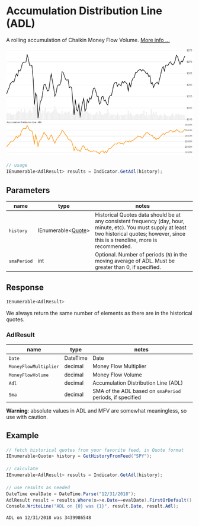 ﻿# Accumulation Distribution Line (ADL)

A rolling accumulation of Chaikin Money Flow Volume.  [More info ...](https://school.stockcharts.com/doku.php?id=technical_indicators:accumulation_distribution_line)

![image](chart.png)

```csharp
// usage
IEnumerable<AdlResult> results = Indicator.GetAdl(history);  
```

## Parameters

| name | type | notes
| -- |-- |--
| `history` | IEnumerable\<[Quote](../../docs/GUIDE.md#quote)\> | Historical Quotes data should be at any consistent frequency (day, hour, minute, etc).  You must supply at least two historical quotes; however, since this is a trendline, more is recommended.
| `smaPeriod` | int | Optional.  Number of periods (`N`) in the moving average of ADL.  Must be greater than 0, if specified.

## Response

```csharp
IEnumerable<AdlResult>
```

We always return the same number of elements as there are in the historical quotes.

### AdlResult

| name | type | notes
| -- |-- |--
| `Date` | DateTime | Date
| `MoneyFlowMultiplier` | decimal | Money Flow Multiplier
| `MoneyFlowVolume` | decimal | Money Flow Volume
| `Adl` | decimal | Accumulation Distribution Line (ADL)
| `Sma` | decimal | SMA of the ADL based on `smaPeriod` periods, if specified

**Warning**: absolute values in ADL and MFV are somewhat meaningless, so use with caution.

## Example

```csharp
// fetch historical quotes from your favorite feed, in Quote format
IEnumerable<Quote> history = GetHistoryFromFeed("SPY");

// calculate
IEnumerable<AdlResult> results = Indicator.GetAdl(history);

// use results as needed
DateTime evalDate = DateTime.Parse("12/31/2018");
AdlResult result = results.Where(x=>x.Date==evalDate).FirstOrDefault();
Console.WriteLine("ADL on {0} was {1}", result.Date, result.Adl);
```

```bash
ADL on 12/31/2018 was 3439986548
```
